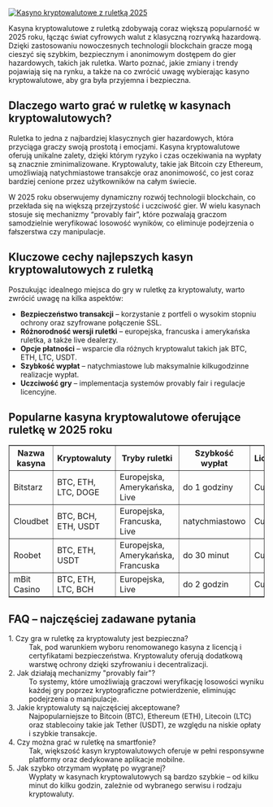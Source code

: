 [![Kasyno kryptowalutowe z ruletką 2025](https://123-caf.pages.dev/gitsignup.png)](https://vrmoo.ru/Bt82HjjY)

<div>   <p>Kasyna kryptowalutowe z ruletką zdobywają coraz większą popularność w 2025 roku, łącząc świat cyfrowych walut z klasyczną rozrywką hazardową. Dzięki zastosowaniu nowoczesnych technologii blockchain gracze mogą cieszyć się szybkim, bezpiecznym i anonimowym dostępem do gier hazardowych, takich jak ruletka. Warto poznać, jakie zmiany i trendy pojawiają się na rynku, a także na co zwrócić uwagę wybierając kasyno kryptowalutowe, aby gra była przyjemna i bezpieczna.</p>   <h2>Dlaczego warto grać w ruletkę w kasynach kryptowalutowych?</h2>   <p>Ruletka to jedna z najbardziej klasycznych gier hazardowych, która przyciąga graczy swoją prostotą i emocjami. Kasyna kryptowalutowe oferują unikalne zalety, dzięki którym ryzyko i czas oczekiwania na wypłaty są znacznie zminimalizowane. Kryptowaluty, takie jak Bitcoin czy Ethereum, umożliwiają natychmiastowe transakcje oraz anonimowość, co jest coraz bardziej cenione przez użytkowników na całym świecie.</p>   <p>W 2025 roku obserwujemy dynamiczny rozwój technologii blockchain, co przekłada się na większą przejrzystość i uczciwość gier. W wielu kasynach stosuje się mechanizmy “provably fair”, które pozwalają graczom samodzielnie weryfikować losowość wyników, co eliminuje podejrzenia o fałszerstwa czy manipulacje.</p>   <h2>Kluczowe cechy najlepszych kasyn kryptowalutowych z ruletką</h2>   <p>Poszukując idealnego miejsca do gry w ruletkę za kryptowaluty, warto zwrócić uwagę na kilka aspektów:</p>   <ul>     <li><strong>Bezpieczeństwo transakcji</strong> – korzystanie z portfeli o wysokim stopniu ochrony oraz szyfrowane połączenie SSL.</li>     <li><strong>Różnorodność wersji ruletki</strong> – europejska, francuska i amerykańska ruletka, a także live dealerzy.</li>     <li><strong>Opcje płatności</strong> – wsparcie dla różnych kryptowalut takich jak BTC, ETH, LTC, USDT.</li>     <li><strong>Szybkość wypłat</strong> – natychmiastowe lub maksymalnie kilkugodzinne realizacje wypłat.</li>     <li><strong>Uczciwość gry</strong> – implementacja systemów provably fair i regulacje licencyjne.</li>   </ul>   <h2>Popularne kasyna kryptowalutowe oferujące ruletkę w 2025 roku</h2>   <table border="1" cellpadding="5" cellspacing="0">     <thead>       <tr>         <th>Nazwa kasyna</th>         <th>Kryptowaluty</th>         <th>Tryby ruletki</th>         <th>Szybkość wypłat</th>         <th>Licencja</th>       </tr>     </thead>     <tbody>       <tr>         <td>Bitstarz</td>         <td>BTC, ETH, LTC, DOGE</td>         <td>Europejska, Amerykańska, Live</td>         <td>do 1 godziny</td>         <td>Curacao</td>       </tr>       <tr>         <td>Cloudbet</td>         <td>BTC, BCH, ETH, USDT</td>         <td>Europejska, Francuska, Live</td>         <td>natychmiastowo</td>         <td>Curacao</td>       </tr>       <tr>         <td>Roobet</td>         <td>BTC, ETH, USDT</td>         <td>Europejska, Amerykańska, Francuska</td>         <td>do 30 minut</td>         <td>Curacao</td>       </tr>       <tr>         <td>mBit Casino</td>         <td>BTC, ETH, LTC, BCH</td>         <td>Europejska, Live</td>         <td>do 2 godzin</td>         <td>Curacao</td>       </tr>     </tbody>   </table>   <h2>FAQ – najczęściej zadawane pytania</h2>   <dl>     <dt>1. Czy gra w ruletkę za kryptowaluty jest bezpieczna?</dt>     <dd>Tak, pod warunkiem wyboru renomowanego kasyna z licencją i certyfikatami bezpieczeństwa. Kryptowaluty oferują dodatkową warstwę ochrony dzięki szyfrowaniu i decentralizacji.</dd>     <dt>2. Jak działają mechanizmy "provably fair"?</dt>     <dd>To systemy, które umożliwiają graczowi weryfikację losowości wyniku każdej gry poprzez kryptograficzne potwierdzenie, eliminując podejrzenia o manipulacje.</dd>     <dt>3. Jakie kryptowaluty są najczęściej akceptowane?</dt>     <dd>Najpopularniejsze to Bitcoin (BTC), Ethereum (ETH), Litecoin (LTC) oraz stablecoiny takie jak Tether (USDT), ze względu na niskie opłaty i szybkie transakcje.</dd>     <dt>4. Czy można grać w ruletkę na smartfonie?</dt>     <dd>Tak, większość kasyn kryptowalutowych oferuje w pełni responsywne platformy oraz dedykowane aplikacje mobilne.</dd>     <dt>5. Jak szybko otrzymam wypłatę po wygranej?</dt>     <dd>Wypłaty w kasynach kryptowalutowych są bardzo szybkie – od kilku minut do kilku godzin, zależnie od wybranego serwisu i rodzaju kryptowaluty.</dd>   </dl> </div>
